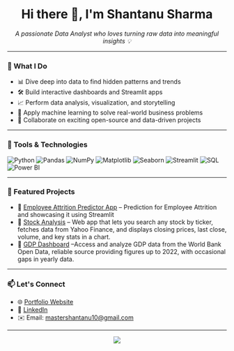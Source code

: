 <h1 align="center">Hi there 👋, I'm Shantanu Sharma</h1>

<p align="center">
  <em>A passionate Data Analyst who loves turning raw data into meaningful insights 💡</em>
</p>

---

### 💼 What I Do

- 📊 Dive deep into data to find hidden patterns and trends  
- 🛠 Build interactive dashboards and Streamlit apps  
- 📈 Perform data analysis, visualization, and storytelling  
- 🧠 Apply machine learning to solve real-world business problems  
- 🤝 Collaborate on exciting open-source and data-driven projects  

---

### 🧰 Tools & Technologies

![Python](https://img.shields.io/badge/Python-3776AB?style=for-the-badge&logo=python&logoColor=white)
![Pandas](https://img.shields.io/badge/Pandas-150458?style=for-the-badge&logo=pandas)
![NumPy](https://img.shields.io/badge/Numpy-013243?style=for-the-badge&logo=numpy&logoColor=white)
![Matplotlib](https://img.shields.io/badge/Matplotlib-11557C?style=for-the-badge)
![Seaborn](https://img.shields.io/badge/Seaborn-3C3C3C?style=for-the-badge)
![Streamlit](https://img.shields.io/badge/Streamlit-FF4B4B?style=for-the-badge&logo=streamlit&logoColor=white)
![SQL](https://img.shields.io/badge/SQL-4479A1?style=for-the-badge&logo=mysql&logoColor=white)
![Power BI](https://img.shields.io/badge/PowerBI-F2C811?style=for-the-badge&logo=powerbi&logoColor=black)

---

### 📂 Featured Projects

- 🔹 [Employee Attrition Predictor App](https://github.com/shanewayne379/employee-attrition.git) – Prediction for Employee Attrition and showcasing it using Streamlit  
- 🔹 [Stock Analysis]((https://github.com/shanewayne379/StockAnalysis.git)) – Web app that lets you search any stock by ticker, fetches data from Yahoo Finance, and displays closing prices, last close, volume, and key stats in a chart.  
- 🔹 [GDP Dashboard](https://github.com/shanewayne379/gdp-dashboard.git) –Access and analyze GDP data from the World Bank Open Data, reliable source providing figures up to 2022, with occasional gaps in yearly data.

---

### 📫 Let's Connect

- 🌐 [Portfolio Website](https://yourwebsite.com)
- 💼 [LinkedIn](https://linkedin.com/in/yourprofile)
- ✉️ Email: mastershantanu10@gmail.com

---

<p align="center">
  <img src="https://github-readme-stats.vercel.app/api?username=shantanusharma&show_icons=true&theme=radical" />
</p>
